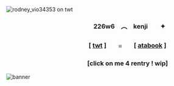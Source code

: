 ![rodney_vio34353 on twt](https://files.catbox.moe/vc1o3m.png)

### 　　　　　　　　　　　　　　226w6　︵　kenji　　✦
### 　　　　　　　　　　　 　　[ [twt](https://x.com/ihflulz) ]　　𓏼　　[ [atabook](https://226w6.atabook.org/) ]
### 　　　　　　　　　　　　　[click on me 4 rentry ! wip]
![banner](https://files.catbox.moe/dgb2l3.png)
